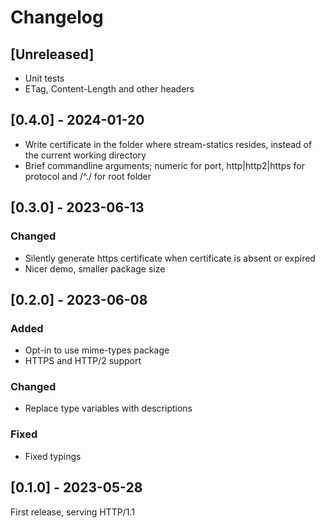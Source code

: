 # Changelog

## [Unreleased]

- Unit tests
- ETag, Content-Length and other headers


## [0.4.0] - 2024-01-20

- Write certificate in the folder where stream-statics resides, instead of the current working directory
- Brief commandline arguments; numeric for port, http|http2|https for protocol and /^./ for root folder


## [0.3.0] - 2023-06-13

### Changed
- Silently generate https certificate when certificate is absent or expired
- Nicer demo, smaller package size


## [0.2.0] - 2023-06-08

### Added
- Opt-in to use mime-types package
- HTTPS and HTTP/2 support

### Changed
- Replace type variables with descriptions

### Fixed
- Fixed typings


## [0.1.0] - 2023-05-28

First release, serving HTTP/1.1
